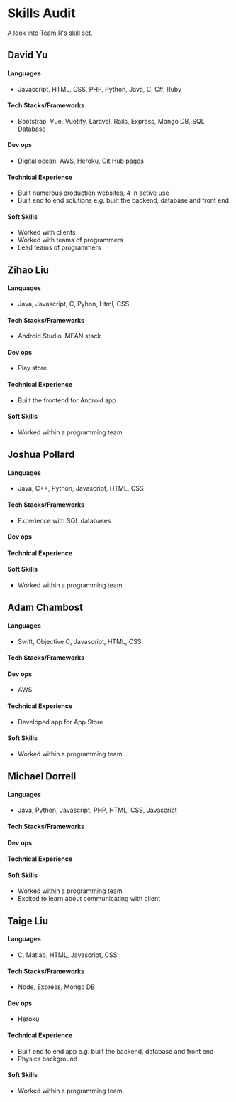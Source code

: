 # Skills Audit
A look into Team R's skill set.

## David Yu
#### Languages
* Javascript, HTML, CSS, PHP, Python, Java, C, C#, Ruby
#### Tech Stacks/Frameworks
* Bootstrap, Vue, Vuetify, Laravel, Rails, Express, Mongo DB, SQL Database
#### Dev ops
* Digital ocean, AWS, Heroku, Git Hub pages
#### Technical Experience
* Built numerous production websites, 4 in active use
* Built end to end solutions e.g. built the backend, database and front end
#### Soft Skills
* Worked with clients
* Worked with teams of programmers
* Lead teams of programmers



## Zihao Liu
#### Languages
* Java, Javascript, C, Pyhon, Html, CSS
#### Tech Stacks/Frameworks
* Android Studio, MEAN stack
#### Dev ops
* Play store
#### Technical Experience
* Built the frontend for Android app
#### Soft Skills
* Worked within a programming team


## Joshua Pollard
#### Languages
* Java, C++, Python, Javascript, HTML, CSS
#### Tech Stacks/Frameworks
* Experience with SQL databases
#### Dev ops
#### Technical Experience
#### Soft Skills
* Worked within a programming team


## Adam Chambost
#### Languages
* Swift, Objective C, Javascript, HTML, CSS
#### Tech Stacks/Frameworks
#### Dev ops
* AWS
#### Technical Experience
* Developed app for App Store
#### Soft Skills
* Worked within a programming team


## Michael Dorrell
#### Languages
* Java, Python, Javascript, PHP, HTML, CSS, Javascript
#### Tech Stacks/Frameworks
#### Dev ops
#### Technical Experience
#### Soft Skills
* Worked within a programming team
* Excited to learn about communicating with client


## Taige Liu
#### Languages
* C, Matlab, HTML, Javascript, CSS
#### Tech Stacks/Frameworks
* Node, Express, Mongo DB
#### Dev ops
* Heroku
#### Technical Experience
* Built end to end app e.g. built the backend, database and front end
* Physics background
#### Soft Skills
* Worked within a programming team
